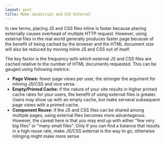 ```yaml
---
layout: post
title: Make JavaScript and CSS External
---
```


In raw terms, placing JS and CSS files inline is faster because placing externally causes overhead of multiple HTTP request. However, using external files in the real world generally produces faster page because of the benefit of being cached by the browser and the HTML document size will also be reduced by moving inline JS and CSS out of itself.

The key factor is the frequency with which external JS and CSS files are cached relative to the number of HTML documents requested. This can be gauged using following metrics:

- **Page Views:** fewer page views per user, the stronger the argument for inlining JS/CSS and vice versa.
- **Empty/Primed Cache:** if the nature of your site results in higher primed cache rates for your users, the benefit of using external files is greater. Users may show up with an empty cache, but make serveral subsequent page views with a primed cache.
- **Component Reuse:** if the JS and CSS files can be shared among multiple pages, using external files becomes more advantageous. However, the caveat here is that you may end up with either "few very big files" or "many small files". Only if you can find a balance that results in a high reuse rate, make JS/CSS external is the way to go, otherwise inlinging might make more sense 